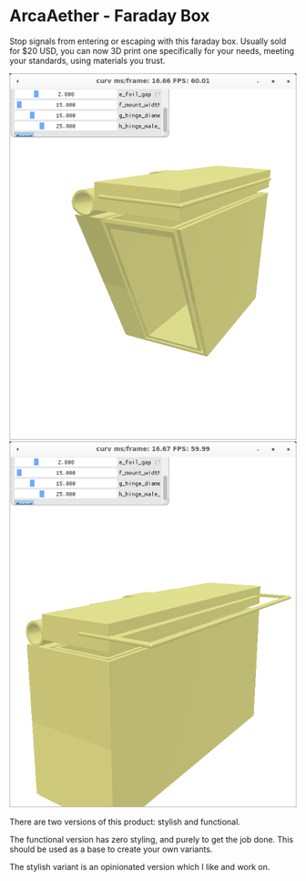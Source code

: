 # ArcaAether - Faraday Box

Stop signals from entering or escaping with this faraday box. Usually sold for
$20 USD, you can now 3D print one specifically for your needs, meeting your
standards, using materials you trust.

![inside cross section](./images/inside.png)
![cover for cap](./images/cover.png)

There are two versions of this product: stylish and functional.

The functional version has zero styling, and purely to get the job done. This
should be used as a base to create your own variants.

The stylish variant is an opinionated version which I like and work on.

